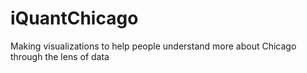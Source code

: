 # iQuantChicago

Making visualizations to help people understand more about Chicago through the lens of data
